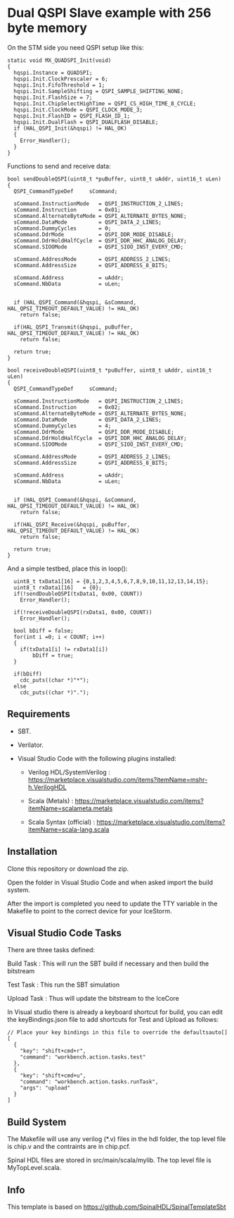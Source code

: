 # Dual QSPI Slave example with 256 byte memory

On the STM side you need QSPI setup like this:

```
static void MX_QUADSPI_Init(void)
{
  hqspi.Instance = QUADSPI;
  hqspi.Init.ClockPrescaler = 6;
  hqspi.Init.FifoThreshold = 1;
  hqspi.Init.SampleShifting = QSPI_SAMPLE_SHIFTING_NONE;
  hqspi.Init.FlashSize = 7;
  hqspi.Init.ChipSelectHighTime = QSPI_CS_HIGH_TIME_8_CYCLE;
  hqspi.Init.ClockMode = QSPI_CLOCK_MODE_3;
  hqspi.Init.FlashID = QSPI_FLASH_ID_1;
  hqspi.Init.DualFlash = QSPI_DUALFLASH_DISABLE;
  if (HAL_QSPI_Init(&hqspi) != HAL_OK)
  {
    Error_Handler();
  }
}
```

Functions to send and receive data:

```
bool sendDoubleQSPI(uint8_t *puBuffer, uint8_t uAddr, uint16_t uLen)
{
  QSPI_CommandTypeDef     sCommand;

  sCommand.InstructionMode   = QSPI_INSTRUCTION_2_LINES;
  sCommand.Instruction       = 0x01;
  sCommand.AlternateByteMode = QSPI_ALTERNATE_BYTES_NONE;
  sCommand.DataMode          = QSPI_DATA_2_LINES;
  sCommand.DummyCycles       = 0;
  sCommand.DdrMode           = QSPI_DDR_MODE_DISABLE;
  sCommand.DdrHoldHalfCycle  = QSPI_DDR_HHC_ANALOG_DELAY;
  sCommand.SIOOMode          = QSPI_SIOO_INST_EVERY_CMD;

  sCommand.AddressMode       = QSPI_ADDRESS_2_LINES;
  sCommand.AddressSize       = QSPI_ADDRESS_8_BITS;

  sCommand.Address           = uAddr;
  sCommand.NbData            = uLen;


  if (HAL_QSPI_Command(&hqspi, &sCommand, HAL_QPSI_TIMEOUT_DEFAULT_VALUE) != HAL_OK)
  	return false;

  if(HAL_QSPI_Transmit(&hqspi, puBuffer, HAL_QPSI_TIMEOUT_DEFAULT_VALUE) != HAL_OK)
  	return false;

  return true;
}

bool receiveDoubleQSPI(uint8_t *puBuffer, uint8_t uAddr, uint16_t uLen)
{
  QSPI_CommandTypeDef     sCommand;

  sCommand.InstructionMode   = QSPI_INSTRUCTION_2_LINES;
  sCommand.Instruction       = 0x02;
  sCommand.AlternateByteMode = QSPI_ALTERNATE_BYTES_NONE;
  sCommand.DataMode          = QSPI_DATA_2_LINES;
  sCommand.DummyCycles       = 4;
  sCommand.DdrMode           = QSPI_DDR_MODE_DISABLE;
  sCommand.DdrHoldHalfCycle  = QSPI_DDR_HHC_ANALOG_DELAY;
  sCommand.SIOOMode          = QSPI_SIOO_INST_EVERY_CMD;

  sCommand.AddressMode       = QSPI_ADDRESS_2_LINES;
  sCommand.AddressSize       = QSPI_ADDRESS_8_BITS;

  sCommand.Address           = uAddr;
  sCommand.NbData            = uLen;


  if (HAL_QSPI_Command(&hqspi, &sCommand, HAL_QPSI_TIMEOUT_DEFAULT_VALUE) != HAL_OK)
  	return false;

  if(HAL_QSPI_Receive(&hqspi, puBuffer, HAL_QPSI_TIMEOUT_DEFAULT_VALUE) != HAL_OK)
  	return false;

  return true;
}
```

And a simple testbed, place this in loop():

```
  uint8_t txData1[16] = {0,1,2,3,4,5,6,7,8,9,10,11,12,13,14,15};
  uint8_t rxData1[16]	= {0};
  if(!sendDoubleQSPI(txData1, 0x00, COUNT))
    Error_Handler();

  if(!receiveDoubleQSPI(rxData1, 0x00, COUNT))
    Error_Handler();

  bool bDiff = false;
  for(int i =0; i < COUNT; i++)
  {
  	if(txData1[i] != rxData1[i])
  		bDiff = true;
  }

  if(bDiff)
    cdc_puts((char *)"*");
  else
    cdc_puts((char *)".");

```


## Requirements

* SBT.

* Verilator.

* Visual Studio Code with the following plugins installed:

  * Verilog HDL/SystemVerilog : https://marketplace.visualstudio.com/items?itemName=mshr-h.VerilogHDL
 
  * Scala (Metals) : https://marketplace.visualstudio.com/items?itemName=scalameta.metals

  * Scala Syntax (official) : https://marketplace.visualstudio.com/items?itemName=scala-lang.scala



## Installation

Clone this repository or download the zip.

Open the folder in Visual Studio Code and when asked import the build system.

After the import is completed you need to update the TTY variable in the Makefile to point to the correct device for your IceStorm.


## Visual Studio Code Tasks

There are three tasks defined:

Build Task  : This will run the SBT build if necessary and then build the bitstream

Test Task   : This run the SBT simulation

Upload Task : Thus will update the bitstream to the IceCore


In Visual studio there is already a keyboard shortcut for build, you can edit the keyBindings.json file to add shortcuts for Test and Upload as follows:

```
// Place your key bindings in this file to override the defaultsauto[]
[
  {
    "key": "shift+cmd+r",
    "command": "workbench.action.tasks.test"
  },
  {
    "key": "shift+cmd+u",
    "command": "workbench.action.tasks.runTask",
    "args": "upload"
  }
]
```


## Build System

The Makefile will use any verilog (*.v) files in the hdl folder, the top level file is chip.v and the contraints are in chip.pcf.

Spinal HDL files are stored in src/main/scala/mylib. The top level file is MyTopLevel.scala.




## Info
This template is based on https://github.com/SpinalHDL/SpinalTemplateSbt

